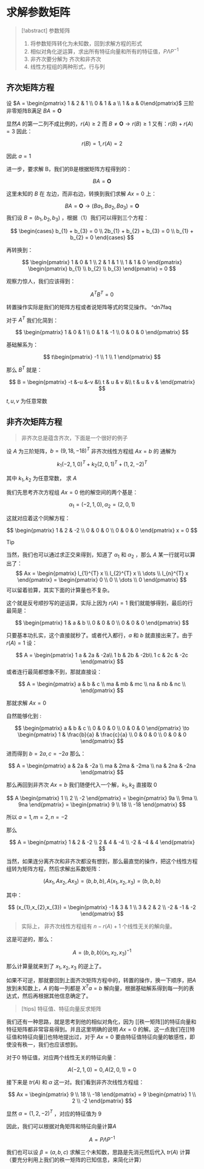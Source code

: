 # 求解参数矩阵

> [!abstract] 参数矩阵
> 1. 将参数矩阵转化为未知数，回到求解方程的形式
> 2. 相似对角化逆运算，求出所有特征向量和所有的特征值，$P\Lambda P^{-1}$ 
> 3. 非齐次要分解为 齐次和非齐次
> 4. 线性方程组的两种形式，行与列

## 齐次矩阵方程


设 $A = \begin{pmatrix} 1 & 2 & 1 \\ 0 & 1 & a \\ 1 & a & 0\end{pmatrix}$ 三阶非零矩阵B满足 $BA = \mathbf{O}$ 


显然$A$ 的第一二列不成比例的，$r(A) \ge 2$  而 $B \neq \mathbf{O} \to r(B) \ge 1$   又有：$r(B)+r(A) = 3$ 因此：

$$
r(B) = 1, r(A) =2
$$


因此 $a = 1$ 

进一步，要求解 B，我们的B是根据矩阵方程得到的：

$$
BA = \mathbf{O}
$$

这里未知的 $B$ 在 左边，而非右边，转换到我们求解 $Ax = 0$  上：

$$
BA = \mathbf{O} \to (Ba_{1} ,Ba_{2},Ba_{3}) = \mathbf{O} \tag{1}
$$
我们设 $B = (b_{1},b_{2},b_{3})$  ，根据（1）我们可以得到三个方程：

$$
\begin{cases}
b_{1} + b_{3} = 0 \\
2b_{1} + b_{2} + b_{3} = 0 \\
b_{1} + b_{2}  = 0
\end{cases}
$$

再转换到：

$$
\begin{pmatrix}
1 & 0 & 1 \\
2 & 1 & 1 \\
1 & 1 & 0
\end{pmatrix} \begin{pmatrix}
b_{1} \\
b_{2} \\
b_{3}
\end{pmatrix} = 0
$$

观察力惊人，我们应该得到：

$$
A^{T}B^{T} = 0
$$

转置操作实际是我们的矩阵方程或者说矩阵等式的常见操作。 ^dn7faq

对于 $A^{T}$ 我们化简到：

$$
\begin{pmatrix}
1 & 0 & 1 \\
0 & 1 & -1 \\
0 & 0 & 0
\end{pmatrix}
$$

基础解系为：

$$
t\begin{pmatrix}
-1 \\
1 \\
1
\end{pmatrix}
$$

那么 $B^{T}$ 就是：

$$
B = \begin{pmatrix}
-t &-u &-v &\\
 t & u & v &\\
 t & u & v &
\end{pmatrix}
$$

$t,u,v$ 为任意常数
## 非齐次矩阵方程

> 非齐次总是蕴含齐次，下面是一个很好的例子

设 $A$ 为三阶矩阵，$b = (9,18,-18)^{T}$  非齐次线性方程组 $Ax = b$ 的 通解为 

$$
k_{1}(-2,1,0)^{T} + k_{2}(2,0,1)^{T} + (1,2,-2)^{T}
$$

其中 $k_{1},k_{2}$ 为任意常数， 求 $A$ 

我们先思考齐次方程组 $Ax = 0$ 他的解空间的两个基是：

$$
\alpha_{1} = (-2,1,0),\alpha_{2} =(2,0,1)
$$

这就对应着这个同解方程：

$$
\begin{pmatrix}
1 & 2 & -2 \\
0 & 0 & 0  \\
0 & 0 & 0
\end{pmatrix} x = 0
$$

> [!tip]
> 当然，我们也可以通过求正交来得到，知道了 $\alpha_{1}$ 和 $\alpha_{2}$ ，那么 $A$ 某一行就可以算出了：
>    $$
> Ax = \begin{pmatrix}
> l_{1}^{T} x \\
> l_{2}^{T} x \\
> \dots \\
> l_{n}^{T} x
> \end{pmatrix} = \begin{pmatrix}
> 0 \\
> 0 \\
> \dots \\
> 0
> \end{pmatrix}
> $$
> 可以留着验算，其实下面的计算量也不复杂。

这个就是反号顺抄写的逆运算，实际上因为 $r(A)=1$  我们就能够得到，最后的行最简是：

$$
\begin{pmatrix}
1 & a & b \\
0 & 0 & 0 \\
0 & 0 & 0
\end{pmatrix}
$$

只要基本功扎实，这个直接就秒了。或者代入都行，$a$ 和 $b$ 就直接出来了。由于 $r(A)=1$ 设：

$$
A = \begin{pmatrix}
1 a & 2a & -2a\\
1 b & 2b & -2b\\
1 c & 2c & -2c
\end{pmatrix}
$$
或者连行最简都想象不到，那就直接设：

$$
A = \begin{pmatrix}
a & b & c \\
ma & mb & mc \\
na & nb & nc \\
\end{pmatrix}
$$

那就求解 $Ax = 0$ 

自然能够化到 :

$$
\begin{pmatrix}
a & b & c \\
0 & 0 & 0 \\
0 & 0 & 0
\end{pmatrix} \to \begin{pmatrix}
1 & \frac{b}{a} & \frac{c}{a} \\
0 & 0 & 0 \\
0 & 0 & 0
\end{pmatrix}
$$

进而得到 $b=2a,c=-2a$ 那么：

$$
A = \begin{pmatrix}
a & 2a & -2a \\
ma & 2ma & -2ma \\
na & 2na & -2na
\end{pmatrix}
$$

那么再回到非齐次 $Ax =b$ 我们随便代入一个解，$k_{1},k_{2}$ 直接取 $0$  

$$
A \begin{pmatrix}
1 \\
2 \\
-2
\end{pmatrix} = \begin{pmatrix}
9a \\
9ma \\
9na
\end{pmatrix} =  \begin{pmatrix}
9 \\
18 \\
-18
\end{pmatrix}
$$

所以 $a = 1,m = 2,n =-2$ 

那么 

$$
A = \begin{pmatrix}
1 & 2 & -2 \\
2 & 4  & -4 \\
-2 & -4 & 4
\end{pmatrix}
$$

当然，如果连分离齐次和非齐次都没有想到，那么最直觉的操作，把这个线性方程组转为矩阵方程，然后求解出系数矩阵：

$$
(Ax_{1},Ax_{2},Ax_{3}) = (b,b,b) , A(x_{1},x_{2},x_{3}) = (b,b,b)
$$

其中：

$$
(x_{1},x_{2},x_{3}) = \begin{pmatrix}
-1 & 3 & 1 \\
3 & 2 & 2 \\
-2 & -1 & -2
\end{pmatrix}
$$

> 实际上， 非齐次线性方程组有 $n -r(A) + 1$  个线性无关的解向量。

这是可逆的，那么：

$$
A = (b,b,b)(x_{1},x_{2},x_{3})^{-1}
$$

那么计算量就来到了 $x_{1},x_{2},x_{3}$ 的逆上了。 


如果不可逆，那就要回到上面齐次矩阵方程中的，转置的操作，换一下顺序，把$A$ 放到未知数上，$A$ 的每一列都是 $X^{T}a=b$    解向量，根据基础解系得到每一列的表达式，然后再根据其他信息确定了。

> [!tips]  特征值、特征向量反求矩阵

我们还有一种思路，就是思考到他的相似对角化，因为 [[秩一矩阵]]的特征向量和特征矩阵都非常容易得到。并且这里明确的说明  $Ax =0$ 的解。这一点我们在[[特征值和特征向量]]也特地提出过，对于 $Ax = 0$ 要由特征值特征向量的敏感性，即使没有秩一，我们也应该想到。

对于$0$ 特征值，对应两个线性无关的特征向量：

$$
A(-2,1,0) = 0,A(2,0,1) =0
$$

接下来是 $tr(A)$ 和 $\alpha$  这一对。我们看到非齐次线性方程组：

$$
Ax = \begin{pmatrix}
9 \\
18 \\
-18
\end{pmatrix} = 9 \begin{pmatrix}
1 \\
2 \\
-2
\end{pmatrix}
$$

显然 $\alpha = (1,2,-2)^{T}$ ，对应的特征值为 $9$ 

因此，我们可以根据对角矩阵和特征向量计算$A$ 

$$
A = P\Lambda P^{-1}
$$

我们也可以设 $\beta = (a,b,c)$ 求解三个未知数，思路是先消元然后代入 $tr(A)$ 计算（要充分利用上我们的秩一矩阵的已知信息，来简化计算）











